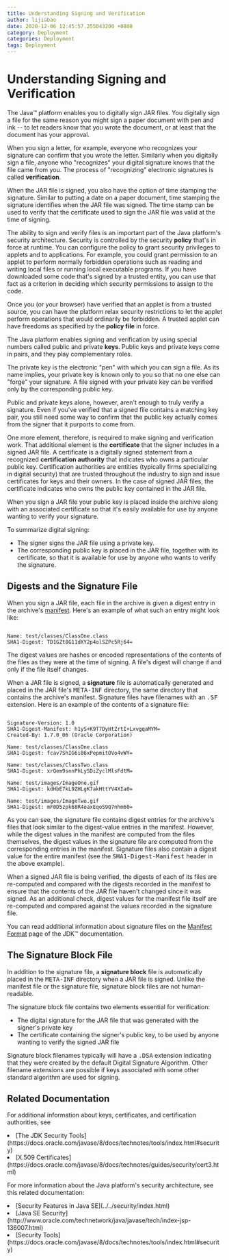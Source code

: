 ```yaml
---
title: Understanding Signing and Verification
author: lijiabao
date: 2020-12-06 12:45:57.255043200 +0800
category: Deployment
categories: Deployment
tags: Deployment
---
```


# Understanding Signing and Verification

The Java&#8482; platform enables you to digitally sign JAR files. You digitally sign a file for the same reason you might sign a paper document with pen and ink -- to let readers know that you wrote the document, or at least that the document has your approval.

When you sign a letter, for example, everyone who recognizes your signature can confirm that you wrote the letter. Similarly when you digitally sign a file, anyone who "recognizes" your digital signature knows that the file came from you. The process of "recognizing" electronic signatures is called **verification**.

When the JAR file is signed, you also have the option of time stamping the signature. Similar to putting a date on a paper document, time stamping the signature identifies when the JAR file was signed. The time stamp can be used to verify that the certificate used to sign the JAR file was valid at the time of signing.

The ability to sign and verify files is an important part of the Java platform's security architecture. Security is controlled by the security **policy** that's in force at runtime. You can configure the policy to grant security privileges to applets and to applications. For example, you could grant permission to an applet to perform normally forbidden operations such as reading and writing local files or running local executable programs. If you have downloaded some code that's signed by a trusted entity, you can use that fact as a criterion in deciding which security permissions to assign to the code.

Once you (or your browser) have verified that an applet is from a trusted source, you can have the platform relax security restrictions to let the applet perform operations that would ordinarily be forbidden. A trusted applet can have freedoms as specified by the **policy file** in force.

The Java platform enables signing and verification by using special numbers called public and private **keys**. Public keys and private keys come in pairs, and they play complementary roles.

The private key is the electronic "pen" with which you can sign a file. As its name implies, your private key is known only to you so that no one else can "forge" your signature. A file signed with your private key can be verified only by the corresponding public key.

Public and private keys alone, however, aren't enough to truly verify a signature. Even if you've verified that a signed file contains a matching key pair, you still need some way to confirm that the public key actually comes from the signer that it purports to come from.

One more element, therefore, is required to make signing and verification work. That additional element is the **certificate** that the signer includes in a signed JAR file. A certificate is a digitally signed statement from a recognized **certification authority** that indicates who owns a particular public key. Certification authorities are entities (typically firms specializing in digital security) that are trusted throughout the industry to sign and issue certificates for keys and their owners. In the case of signed JAR files, the certificate indicates who owns the public key contained in the JAR file.

When you sign a JAR file your public key is placed inside the archive along with an associated certificate so that it's easily available for use by anyone wanting to verify your signature.

To summarize digital signing:

- The signer signs the JAR file using a private key.
- The corresponding public key is placed in the JAR file, together with its certificate, so that it is available for use by anyone who wants to verify the signature.

<a name="digest" id="digest"></a>

## Digests and the Signature File

When you sign a JAR file, each file in the archive is given a digest entry in the archive's [manifest](manifestindex.html). Here's an example of what such an entry might look like:

```

Name: test/classes/ClassOne.class
SHA1-Digest: TD1GZt8G11dXY2p4olSZPc5Rj64=

```

The digest values are hashes or encoded representations of the contents of the files as they were at the time of signing. A file's digest will change if and only if the file itself changes.

When a JAR file is signed, a **signature** file is automatically generated and placed in the JAR file's <tt>META-INF</tt> directory, the same directory that contains the archive's manifest. Signature files have filenames with an <tt>.SF</tt> extension. Here is an example of the contents of a signature file:

```

Signature-Version: 1.0
SHA1-Digest-Manifest: h1yS+K9T7DyHtZrtI+LxvgqaMYM=
Created-By: 1.7.0_06 (Oracle Corporation)

Name: test/classes/ClassOne.class
SHA1-Digest: fcav7ShIG6i86xPepmitOVo4vWY=

Name: test/classes/ClassTwo.class
SHA1-Digest: xrQem9snnPhLySDiZyclMlsFdtM=

Name: test/images/ImageOne.gif
SHA1-Digest: kdHbE7kL9ZHLgK7akHttYV4XIa0=

Name: test/images/ImageTwo.gif
SHA1-Digest: mF0D5zpk68R4oaxEqoS9Q7nhm60=

```

As you can see, the signature file contains digest entries for the archive's files that look similar to the digest-value entries in the manifest. However, while the digest values in the manifest are computed from the files themselves, the digest values in the signature file are computed from the corresponding entries in the manifest. Signature files also contain a digest value for the entire manifest (see the <tt>SHA1-Digest-Manifest</tt> header in the above example).

When a signed JAR file is being verified, the digests of each of its files are re-computed and compared with the digests recorded in the manifest to ensure that the contents of the JAR file haven't changed since it was signed. As an additional check, digest values for the manifest file itself are re-computed and compared against the values recorded in the signature file.

You can read additional information about signature files on the 
[Manifest Format](https://docs.oracle.com/javase/8/docs/technotes/guides/jar/jar.html#JAR_Manifest) page of the JDK&#8482; documentation.

## The Signature Block File

In addition to the signature file, a **signature block** file is automatically placed in the <tt>META-INF</tt> directory when a JAR file is signed. Unlike the manifest file or the signature file, signature block files are not human-readable.

The signature block file contains two elements essential for verification:

- The digital signature for the JAR file that was generated with the signer's private key
- The certificate containing the signer's public key, to be used by anyone wanting to verify the signed JAR file

Signature block filenames typically will have a <tt>.DSA</tt> extension indicating that they were created by the default Digital Signature Algorithm. Other filename extensions are possible if keys associated with some other standard algorithm are used for signing.

## Related Documentation

For additional information about keys, certificates, and certification authorities, see

<li>
[The JDK Security Tools](https://docs.oracle.com/javase/8/docs/technotes/tools/index.html#security)</li>
<li>
[X.509 Certificates](https://docs.oracle.com/javase/8/docs/technotes/guides/security/cert3.html)</li>

For more information about the Java platform's security architecture, see this related documentation:

<li>
[Security Features in Java SE](../../security/index.html)</li>
<li>
[Java SE Security](http://www.oracle.com/technetwork/java/javase/tech/index-jsp-136007.html)</li>
<li>
[Security Tools](https://docs.oracle.com/javase/8/docs/technotes/tools/index.html#security)</li>
